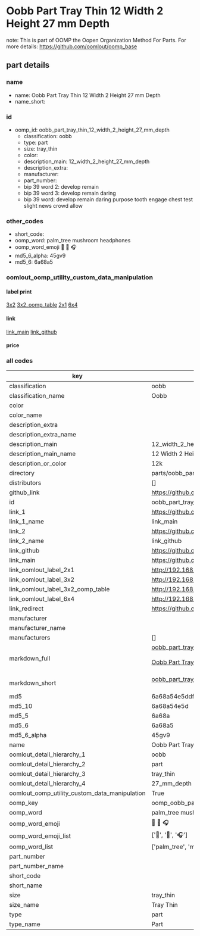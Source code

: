 # Oobb Part Tray Thin 12 Width 2 Height 27 mm Depth  

note: This is part of OOMP the Oopen Organization Method For Parts. For more details: https://github.com/oomlout/oomp_base

##  part details
  







### name
* name: Oobb Part Tray Thin 12 Width 2 Height 27 mm Depth
* name_short: 
### id
* oomp_id: oobb_part_tray_thin_12_width_2_height_27_mm_depth
  * classification: oobb
  * type: part
  * size: tray_thin
  * color: 
  * description_main: 12_width_2_height_27_mm_depth
  * description_extra: 
  * manufacturer: 
  * part_number: 
  * bip 39 word 2: develop remain
  * bip 39 word 3: develop remain daring
  * bip 39 word: develop remain daring purpose tooth engage chest test slight news crowd allow

### other_codes
* short_code: 
* oomp_word: palm_tree mushroom headphones
* oomp_word_emoji :palm_tree: :mushroom: :headphones:
* md5_6_alpha: 45gv9
* md5_6: 6a68a5






### oomlout_oomp_utility_custom_data_manipulation
#### label print
[3x2](http://192.168.1.245:1112/?label=oomp%2045gv9)
[3x2_oomp_table](http://192.168.1.108:1112/?label=oomp%2045gv9)
[2x1](http://192.168.1.242:1112/?label=oomp%2045gv9)
[6x4](http://192.168.1.55:1112/?label=oomp%2045gv9)    

#### link

[link_main](https://github.com/oomlout/oomlout_oomp_version_1_messy/tree/main/parts/oobb_part_tray_thin_12_width_2_height_27_mm_depth) [link_github](https://github.com/oomlout/oomlout_oomp_version_1_messy/tree/main/parts/oobb_part_tray_thin_12_width_2_height_27_mm_depth)                             

#### price







### all codes 
| key | value |  
| --- | --- |  
| classification | oobb |  
| classification_name | Oobb |  
| color |  |  
| color_name |  |  
| description_extra |  |  
| description_extra_name |  |  
| description_main | 12_width_2_height_27_mm_depth |  
| description_main_name | 12 Width 2 Height 27 mm Depth |  
| description_or_color | 12k |  
| directory | parts/oobb_part_tray_thin_12_width_2_height_27_mm_depth |  
| distributors | [] |  
| github_link | https://github.com/oomlout/oomlout_oomp_part_src/tree/main/parts/oobb_part_tray_thin_12_width_2_height_27_mm_depth |  
| id | oobb_part_tray_thin_12_width_2_height_27_mm_depth |  
| link_1 | https://github.com/oomlout/oomlout_oomp_version_1_messy/tree/main/parts/oobb_part_tray_thin_12_width_2_height_27_mm_depth |  
| link_1_name | link_main |  
| link_2 | https://github.com/oomlout/oomlout_oomp_version_1_messy/tree/main/parts/oobb_part_tray_thin_12_width_2_height_27_mm_depth |  
| link_2_name | link_github |  
| link_github | https://github.com/oomlout/oomlout_oomp_version_1_messy/tree/main/parts/oobb_part_tray_thin_12_width_2_height_27_mm_depth |  
| link_main | https://github.com/oomlout/oomlout_oomp_version_1_messy/tree/main/parts/oobb_part_tray_thin_12_width_2_height_27_mm_depth |  
| link_oomlout_label_2x1 | http://192.168.1.242:1112/?label=oomp%2045gv9 |  
| link_oomlout_label_3x2 | http://192.168.1.245:1112/?label=oomp%2045gv9 |  
| link_oomlout_label_3x2_oomp_table | http://192.168.1.108:1112/?label=oomp%2045gv9 |  
| link_oomlout_label_6x4 | http://192.168.1.55:1112/?label=oomp%2045gv9 |  
| link_redirect | https://github.com/oomlout/oomlout_oomp_version_1_messy/tree/main/parts/oobb_part_tray_thin_12_width_2_height_27_mm_depth |  
| manufacturer |  |  
| manufacturer_name |  |  
| manufacturers | [] |  
| markdown_full | [oobb_part_tray_thin_12_width_2_height_27_mm_depth](none)<br>[](none)<br>[Oobb Part Tray Thin 12 Width 2 Height 27 Mm Depth](none)<br><br> |  
| markdown_short | [oobb_part_tray_thin_12_width_2_height_27_mm_depth](none)<br><br> |  
| md5 | 6a68a54e5ddf84f129726ae66f2d61e4 |  
| md5_10 | 6a68a54e5d |  
| md5_5 | 6a68a |  
| md5_6 | 6a68a5 |  
| md5_6_alpha | 45gv9 |  
| name | Oobb Part Tray Thin 12 Width 2 Height 27 mm Depth |  
| oomlout_detail_hierarchy_1 | oobb |  
| oomlout_detail_hierarchy_2 | part |  
| oomlout_detail_hierarchy_3 | tray_thin |  
| oomlout_detail_hierarchy_4 | 27_mm_depth |  
| oomlout_oomp_utility_custom_data_manipulation | True |  
| oomp_key | oomp_oobb_part_tray_thin_12_width_2_height_27_mm_depth |  
| oomp_word | palm_tree mushroom headphones |  
| oomp_word_emoji | :palm_tree: :mushroom: :headphones: |  
| oomp_word_emoji_list | [':palm_tree:', ':mushroom:', ':headphones:'] |  
| oomp_word_list | ['palm_tree', 'mushroom', 'headphones'] |  
| part_number |  |  
| part_number_name |  |  
| short_code |  |  
| short_name |  |  
| size | tray_thin |  
| size_name | Tray Thin |  
| type | part |  
| type_name | Part |  
